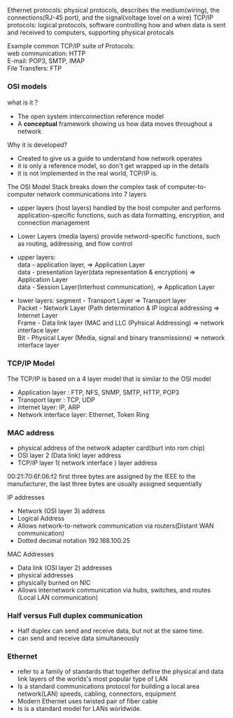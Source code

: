 Ethernet protocols: physical protocols, describes the medium(wiring), the connections(RJ-45 port), and the signal(voltage lovel on a wire)
TCP/IP protocols: logical protocols, software controlling how and when data is sent and received to computers, supporting physical protocals

Example common TCP/IP suite of Protocols:  
web communication: HTTP  
E-mail: POP3, SMTP, IMAP  
File Transfers: FTP  

### OSI models
what is it？
* The open system interconnection reference model  
* A **conceptual** framework showing us how data moves throughout a network

Why it is developed?
* Created to give us a guide to understand how network operates
* it is only a reference model, so don't get wrapped up in the details
* it is not implemented in the real world, TCP/IP is. 

The OSI Model Stack breaks down the complex task of computer-to-computer network communications into 7 layers
* upper layers (host layers) handled by the host computer and performs application-specific functions, such as data formatting, encryption, and connection management
* Lower Layers (media layers) provide netword-specific functions, such as routing, addressing, and flow control

* upper layers:   
data - application layer,                                       => Application Layer  
data - presentation layer(data representation & encryption)     => Application Layer  
data - Session Layer(Interhost communication),                  => Application Layer  
* lower layers: 
segment - Transport Layer                                             => Transport layer  
Packet  - Network Layer  (Path determination & IP logical addressing  => Internet Layer  
Frame   - Data link layer (MAC and LLC (Pyhsical Addressing)          => network interface layer  
Bit     - Physical Layer (Media, signal and binary transmissions)     => network interface layer  


### TCP/IP Model
The TCP/IP is based on a 4 layer model that is similar to the OSI model
* Application layer : FTP, NFS, SNMP, SMTP, HTTP, POP3
* Transport layer : TCP, UDP
* internet layer: IP, ARP
* Network interface layer: Ethernet, Token Ring


### MAC address
* physical address of the network adapter card(burt into rom chip)
* OSI layer 2 (Data link) layer address
* TCP/IP layer 1( network interface ) layer address

00:21:70:6f:06:f2 first three bytes are assigned by the IEEE to the manufacturer, the last three bytes are usually assigned sequentially

IP addresses
* Network (OSI layer 3) address
* Logical Address
* Allows network-to-network communication via routers(Distant WAN communication)
* Dotted decimal notation 192.168.100.25

MAC Addresses
* Data link (OSI layer 2) addresses
* physical addresses 
* physically burned on NIC
* Allows internetwork communication via hubs, switches, and routes (Local LAN communication)

### Half versus Full duplex communication
* Half duplex can send and receive data, but not at the same time.
* can send and receive data simultaneously

### Ethernet
* refer to a family of standards that together define the physical and data link layers of the worlds's most popular type of LAN
* Is a standard communications protocol for building a local area network(LAN) speeds, cabling, connectors, equipment
* Modern Ethernet uses twisted pair of fiber cable
* Is is a standard model for LANs worldwide. 
